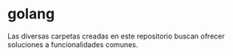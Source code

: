 # golang

Las diversas carpetas creadas en este repositorio buscan ofrecer soluciones a funcionalidades comunes.
